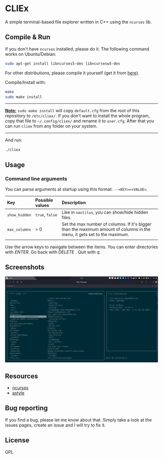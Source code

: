# CLIEx

A simple terminal-based file explorer written in C++ using the `ncurses` lib.

## Compile & Run

If you don't have `ncurses` installed, please do it. The following command works on Ubuntu/Debian:

```sh
sudo apt-get install libncurses5-dev libncursesw5-dev
```

For other distributions, please compile it yourself (get it from [here](https://invisible-island.net/ncurses/)).

Compile/Install with:

```sh
make
sudo make install
```

---

**<u>Note:</u>**  `sudo make install` will copy `default.cfg` from the root of
this repository to `/etc/cliex/`. If you don't want to install the whole program,
copy that file to `~/.config/cliex/` and rename it to `user.cfg`. After that you
can run `cliex` from any folder on your system.

---

And run:

`./cliex`

## Usage

### Command line arguments

You can parse arguments at startup using this format: `--<KEY>=<VALUE>`.

|      Key      | Possible values |                                                        Description                                                        |
| :------------ | :-------------- | :------------------------------------------------------------------------------------------------------------------------ |
| `show_hidden` | `true`, `false` | Like in `nautilus`, you can show/hide hidden files.                                                                       |
| `max_columns` | > 0             | Set the max number of columns. If it's bigger than the maximum amount of columns in the menu, it gets set to the maximum. |
|               |                 |                                                                                                                           |

Use the arrow keys to navigate between the items. You can enter directories with *ENTER*. Go back with *DELETE* . Quit with *q*.

## Screenshots

![Screenshot](.github/screenshot.png)

## Resources

* [ncurses](https://invisible-island.net/ncurses/)
* [astyle](http://astyle.sourceforge.net/)

## Bug reporting

If you find a bug, please let me know about that. Simply take a look at the issues pages, create an issue and I will try to fix it.

## License

GPL
